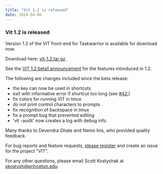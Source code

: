 ```yaml
---
title: "Vit 1.2 is released"
date: 2014-04-06
---
```


### Vit 1.2 is released 

Version 1.2 of the VIT front-end for Taskwarrior is available for download now.

Download here: [vit-1.2.tar.gz](https://github.com/vit-project/vit/archive/refs/tags/v1.2.tar.gz).

See the [VIT 1.2 beta1 announcement](/news/news.20140220) for the features introduced in 1.2.

The following are changes included since the beta release:

- the key can now be used in shortcuts
- exit with informative error if shortcut too long (see [#42:](https://github.com/scottkosty/vit/issues/42))
- fix colors for running VIT in tmux
- do not print control characters to prompts
- fix recognition of backspace in tmux
- fix a prompt bug that prevented editing
- 'vit -audit' now creates a log with debug info

Many thanks to Devendra Ghate and Nemo Inis, who provided quality feedback.

For bug reports and feature requests, [please register](https://github.com/GothenburgBitFactory/taskwarrior/issues) and create an issue for the project "VIT".

For any other questions, please email Scott Kostyshak at skostysh@princeton.edu.
